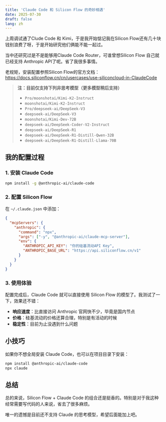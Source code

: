 ```yaml
---
title: 'Claude Code 和 Silicon Flow 的奇妙相遇'
date: 2025-07-30
draft: false
lang: zh
---
```


上周调试通了Clude Code 和 Kimi，于是我开始惦记我在Silicon Flow还有几十块钱别浪费了呀，于是开始研究他们俩能不能一起过。

当中还研究过是不是能够用Claude Code Router，可谁曾想Silicon Flow 自己就已经支持 Anthropic API了呢。省了我很多事情。

老规矩，安装配置参照Silicon Flow的官方文档：https://docs.siliconflow.cn/cn/usercases/use-siliconcloud-in-ClaudeCode

> **注：目前仅支持下列非思考模型（更多模型稍后支持）**
>
> - `Pro/moonshotai/Kimi-K2-Instruct`
> - `moonshotai/Kimi-K2-Instruct`
> - `Pro/deepseek-ai/DeepSeek-V3`
> - `deepseek-ai/DeepSeek-V3`
> - `moonshotai/Kimi-Dev-72B`
> - `deepseek-ai/DeepSeek-Coder-V2-Instruct`
> - `deepseek-ai/DeepSeek-R1`
> - `deepseek-ai/DeepSeek-R1-Distill-Qwen-32B`
> - `deepseek-ai/DeepSeek-R1-Distill-Llama-70B`

## 我的配置过程

### 1. 安装 Claude Code

```bash
npm install -g @anthropic-ai/claude-code
```

### 2. 配置 Silicon Flow

在 `~/.claude.json` 中添加：

```json
{
  "mcpServers": {
    "anthropic": {
      "command": "npx",
      "args": ["-y", "@anthropic-ai/claude-mcp-server"],
      "env": {
        "ANTHROPIC_API_KEY": "你的硅基流动API Key",
        "ANTHROPIC_BASE_URL": "https://api.siliconflow.cn/v1"
      }
    }
  }
}
```

### 3. 使用体验

配置完成后，Claude Code 就可以直接使用 Silicon Flow 的模型了。我测试了一下，效果还不错：

- **响应速度**：比直接访问 Anthropic 官网快不少，毕竟是国内节点
- **价格**：硅基流动的价格还算合理，特别是有活动的时候
- **稳定性**：目前为止没遇到什么问题

## 小技巧

如果你不想全局安装 Claude Code，也可以在项目目录下安装：

```bash
npm install @anthropic-ai/claude-code
npx claude
```

## 总结

总的来说，Silicon Flow + Claude Code 的组合还是挺香的。特别是对于我这种经常需要写代码的人来说，省去了很多麻烦。

唯一的遗憾是目前还不支持 Claude 的思考模型，希望后面能加上吧。